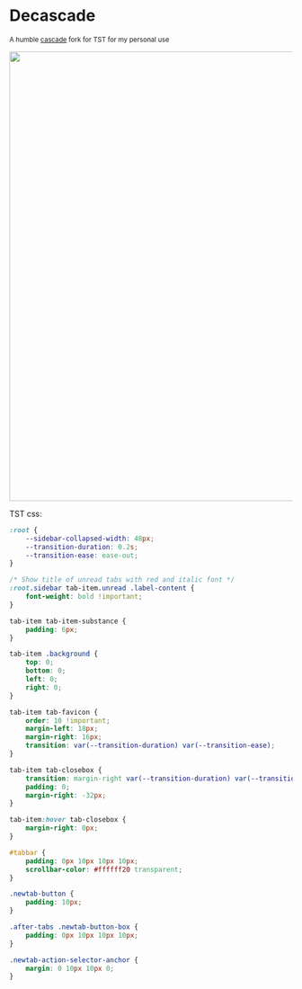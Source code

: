 # Decascade
<sub>A humble <a href="https://github.com/andreasgrafen/cascade">cascade</a> fork for TST for my personal use</sub>
<br>
<p style="text-align:center">
<img src="https://github.com/Sororfortuna/decascade/assets/18470725/78cca087-ab11-4bdb-9091-ff6f9c3085cd" width="800">
</p>

TST css:
```css
:root {
	--sidebar-collapsed-width: 48px;
	--transition-duration: 0.2s;
	--transition-ease: ease-out;
}

/* Show title of unread tabs with red and italic font */
:root.sidebar tab-item.unread .label-content {
	font-weight: bold !important;
}

tab-item tab-item-substance {
	padding: 6px;
}

tab-item .background {
	top: 0;
	bottom: 0;
	left: 0;
	right: 0;
}

tab-item tab-favicon {
	order: 10 !important;
	margin-left: 18px;
	margin-right: 16px;
	transition: var(--transition-duration) var(--transition-ease);
}

tab-item tab-closebox {
	transition: margin-right var(--transition-duration) var(--transition-ease);
	padding: 0;
	margin-right: -32px;
}

tab-item:hover tab-closebox {
	margin-right: 0px;
}

#tabbar {
	padding: 0px 10px 10px 10px;
	scrollbar-color: #ffffff20 transparent;
}

.newtab-button {
	padding: 10px;
}

.after-tabs .newtab-button-box {
	padding: 0px 10px 10px 10px;
}

.newtab-action-selector-anchor {
	margin: 0 10px 10px 0;
}
```
